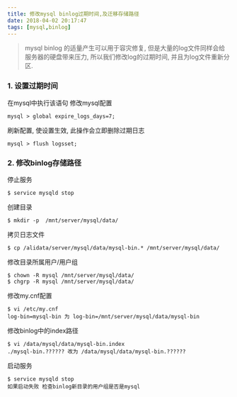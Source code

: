 ```yaml
---
title: 修改mysql binlog过期时间,及迁移存储路径
date: 2018-04-02 20:17:47
tags: [mysql,binlog]
---
```

>mysql binlog 的适量产生可以用于容灾修复, 但是大量的log文件同样会给服务器的硬盘带来压力, 所以我们修改log的过期时间, 并且为log文件重新分区.

<!-- more -->

### 1. 设置过期时间

在mysql中执行该语句 修改mysql配置 

```base
mysql > global expire_logs_days=7;

```
刷新配置, 使设置生效, 此操作会立即删除过期日志
```base
mysql > flush logsset;

```

### 2. 修改binlog存储路径

停止服务
```base
$ service mysqld stop
```
创建目录
```base
$ mkdir -p  /mnt/server/mysql/data/
```
拷贝日志文件
```base
$ cp /alidata/server/mysql/data/mysql-bin.* /mnt/server/mysql/data/
```
修改目录所属用户/用户组
```base
$ chown -R mysql /mnt/server/mysql/data/
$ chgrp -R mysql /mnt/server/mysql/data/
```
修改my.cnf配置
```base
$ vi /etc/my.cnf
log-bin=mysql-bin 为 log-bin=/mnt/server/mysql/data/mysql-bin
```
修改binlog中的index路径
```base
$ vi /data/mysql/data/mysql-bin.index
./mysql-bin.?????? 改为 /data/mysql/data/mysql-bin.??????
```
启动服务
```base
$ service mysqld stop
如果启动失败 检查binlog新目录的用户组是否是mysql
```



